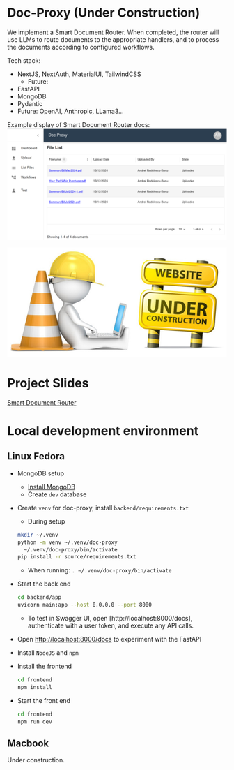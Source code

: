 # Doc-Proxy (Under Construction)

We implement a Smart Document Router. When completed, the router will use LLMs to route documents to the appropriate handlers, and to process the documents according to configured workflows.

Tech stack:
* NextJS, NextAuth, MaterialUI, TailwindCSS
  * Future:
* FastAPI
* MongoDB
* Pydantic
* Future: OpenAI, Anthropic, LLama3...

Example display of Smart Document Router docs:
![Smart Document Router](./assets/file_list.png)

![Under Construction](./assets/website_under_construction.jpg)

# Project Slides
[Smart Document Router](https://docs.google.com/presentation/d/10NPy_kRrVfhWHY-No1GAEeNSAr0C-DCpZL2whSzZH9c/edit#slide=id.g302dd857fb2_0_30)

# Local development environment

## Linux Fedora
* MongoDB setup
  * [Install MongoDB](https://medium.com/@nkav2447/how-to-download-and-install-mongodb-on-fedora-40-2db148a7c2f0)
  * Create `dev` database
* Create `venv` for doc-proxy, install `backend/requirements.txt`
  * During setup
  ```bash
  mkdir ~/.venv
  python -m venv ~/.venv/doc-proxy
  . ~/.venv/doc-proxy/bin/activate
  pip install -r source/requirements.txt
  ```
  * When running: `. ~/.venv/doc-proxy/bin/activate`

* Start the back end
  ```bash
  cd backend/app
  uvicorn main:app --host 0.0.0.0 --port 8000
  ```
  * To test in Swagger UI, open [http://localhost:8000/docs], authenticate with a user token, and execute any API calls.
* Open [http://localhost:8000/docs](http://localhost:8000/docs) to experiment with the FastAPI
* Install `NodeJS` and `npm`
* Install the frontend
  ```bash
  cd frontend
  npm install
  ```
* Start the front end
  ```bash
  cd frontend
  npm run dev
  ```

## Macbook
Under construction.
